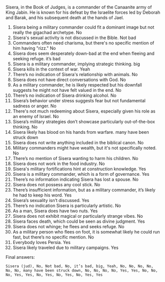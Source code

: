 Sisera, in the Book of Judges, is a commander of the Canaanite army of King Jabin. He is known for his defeat by the Israelite forces led by Deborah and Barak, and his subsequent death at the hands of Jael.

1. Sisera being a military commander could fit a dominant image but not really the gigachad archetype. No
2. Sisera's sexual activity is not discussed in the Bible. Not bad
3. Commanders often need charisma, but there's no specific mention of him having "rizz." No
4. Sisera does seem desperately down-bad at the end when fleeing and seeking refuge. it’s bad
5. Sisera is a military commander, implying strategic thinking. big
6. Sisera kills in the context of war. Yeah
7. There’s no indication of Sisera's relationship with animals. No
8. Sisera does not have direct conversations with God. No
9. As a military commander, he is likely respected but his downfall suggests he might not have felt valued in the end. No
10. There’s no indication of Sisera drinking alcohol. No
11. Sisera’s behavior under stress suggests fear but not fundamental sadness or anger. No
12. There's not much redeeming about Sisera, especially given his role as an enemy of Israel. No
13. Sisera’s military strategies don’t showcase particularly out-of-the-box thinking. No
14. Sisera likely has blood on his hands from warfare. many have been struck down
15. Sisera does not write anything included in the biblical canon. No
16. Military commanders might have wealth, but it's not specifically noted. No
17. There’s no mention of Sisera wanting to harm his children. No
18. Sisera does not work in the food industry. No
19. Sisera's military fortifications hint at construction knowledge. Yes
20. Sisera is a military commander, which is a form of governance. Yes
21. There’s no information indicating Sisera has lost a spouse. No
22. Sisera does not possess any cool stick. No
23. There’s insufficient information, but as a military commander, it’s likely he had to keep his word. Yes
24. Sisera’s sexuality isn’t discussed. Yes
25. There’s no indication Sisera is particularly artistic. No
26. As a man, Sisera does have two nuts. Yes
27. Sisera does not exhibit magical or particularly strange vibes. No
28. Sisera faces death, which could be seen as divine judgment. Yes
29. Sisera does not whinge; he flees and seeks refuge. No
30. As a military person who flees on foot, it is somewhat likely he could run fast, but there’s no specific mention. No
31. Everybody loves Persia. Yes
32. Sisera likely traveled due to military campaigns. Yes

Final answers:

```Sisera (jud), No, Not bad, No, it’s bad, big, Yeah, No, No, No, No, No, No, many have been struck down, No, No, No, No, Yes, Yes, No, No, No, Yes, Yes, No, Yes, No, Yes, No, Yes, Yes```